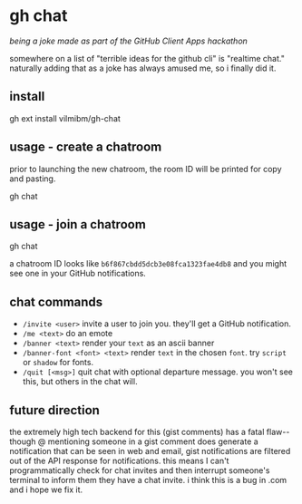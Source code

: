 # gh chat

_being a joke made as part of the GitHub Client Apps hackathon_

somewhere on a list of "terrible ideas for the github cli" is "realtime chat." naturally adding that as a joke has always amused me, so i finally did it.

## install

gh ext install vilmibm/gh-chat

## usage - create a chatroom

prior to launching the new chatroom, the room ID will be printed for copy and pasting.

gh chat

## usage - join a chatroom

gh chat <chatroom ID>

a chatroom ID looks like `b6f867cbdd5dcb3e08fca1323fae4db8` and you might see one in your GitHub notifications.

## chat commands

- `/invite <user>` invite a user to join you. they'll get a GitHub notification.
- `/me <text>` do an emote
- `/banner <text>` render your `text` as an ascii banner
- `/banner-font <font> <text>` render `text` in the chosen `font`. try `script` or `shadow` for fonts.
- `/quit [<msg>]` quit chat with optional departure message. you won't see this, but others in the chat will.

## future direction

the extremely high tech backend for this (gist comments) has a fatal
flaw--though @ mentioning someone in a gist comment does generate a
notification that can be seen in web and email, gist notifications are filtered
out of the API response for notifications. this means I can't programmatically
check for chat invites and then interrupt someone's terminal to inform them
they have a chat invite. i think this is a bug in .com and i hope we fix it.

